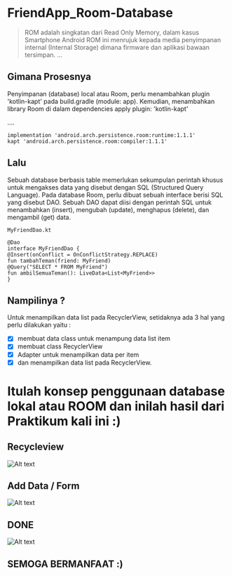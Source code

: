 # FriendApp_Room-Database
> ROM adalah singkatan dari Read Only Memory, dalam kasus Smartphone Android ROM ini menrujuk kepada media penyimpanan internal (Internal Storage) dimana firmware dan aplikasi bawaan tersimpan. ...

## Gimana Prosesnya 

Penyimpanan (database) local atau Room, perlu menambahkan plugin 'kotlin-kapt' pada build.gradle (module: app). Kemudian,
menambahkan library Room di dalam dependencies
apply plugin: 'kotlin-kapt'

....

    implementation 'android.arch.persistence.room:runtime:1.1.1'
    kapt 'android.arch.persistence.room:compiler:1.1.1'

## Lalu

Sebuah database berbasis table memerlukan sekumpulan perintah khusus untuk
mengakses data yang disebut dengan SQL (Structured Query Language). Pada database Room,
perlu dibuat sebuah interface berisi SQL yang disebut DAO. Sebuah DAO dapat diisi dengan
perintah SQL untuk menambahkan (insert), mengubah (update), menghapus (delete), dan
mengambil (get) data.

    MyFriendDao.kt

    @Dao
    interface MyFriendDao {
    @Insert(onConflict = OnConflictStrategy.REPLACE)
    fun tambahTeman(friend: MyFriend)
    @Query("SELECT * FROM MyFriend")
    fun ambilSemuaTeman(): LiveData<List<MyFriend>>
    } 
  
## Nampilinya ?

Untuk menampilkan data list pada RecyclerView, setidaknya ada 3 hal yang perlu dilakukan yaitu :
- [x] membuat data class untuk menampung data list item
- [x] membuat class RecyclerView
- [x] Adapter untuk menampilkan data per item
- [x] dan menampilkan data list pada RecyclerView.

# Itulah konsep penggunaan database lokal atau ROOM dan inilah hasil dari Praktikum kali ini :)
## Recycleview
![Alt text](https://github.com/rendiwibawa/FriendApp_Room-Database/blob/master/SS%20Room/1ss.jpeg)
## Add Data / Form
![Alt text](https://github.com/rendiwibawa/FriendApp_Room-Database/blob/master/SS%20Room/2ss.jpeg)
## DONE
![Alt text](https://github.com/rendiwibawa/FriendApp_Room-Database/blob/master/SS%20Room/3ss.jpeg)

## SEMOGA BERMANFAAT :)


